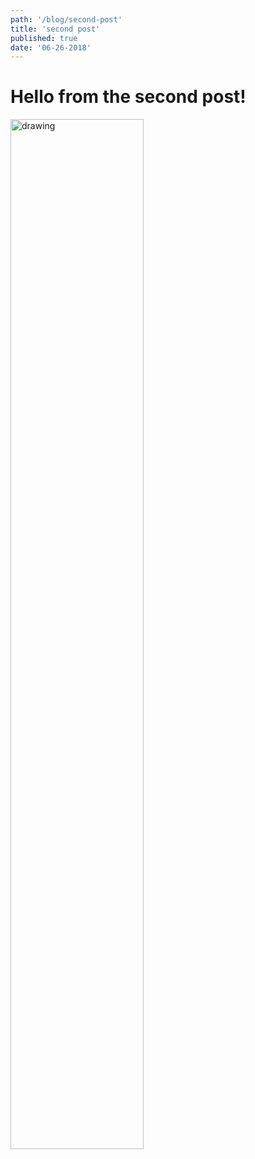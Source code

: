 ```yaml
---
path: '/blog/second-post'
title: 'second post'
published: true
date: '06-26-2018'
---
```


# Hello from the second post!



<img src="https://s3-us-west-2.amazonaws.com/courtgarr/squiblycardback.png" alt="drawing" width="65%"/>